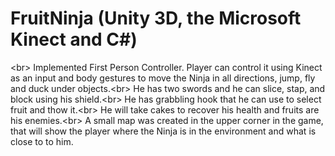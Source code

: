 FruitNinja (Unity 3D, the Microsoft Kinect and C#)
==========
<br\>
Implemented First Person Controller. Player can control it using Kinect as an input and body gestures to move the Ninja in all directions, jump, fly and duck under objects.<br\>
He has two swords and he can slice, stap, and block using his shield.<br\>
He has grabbling hook that he can use to select fruit and thow it.<br\>
He will take cakes to recover his health and fruits are his enemies.<br\>
A small map was created in the upper corner in the game, that will show the player where the Ninja is in the environment and what is close to to him.
